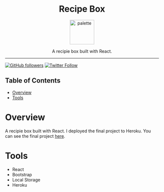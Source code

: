 <div align="center">
<h1>Recipe Box</h1>

<a href="https://www.emojione.com/emoji/1f468-1f373">
<img height="80" width="80" alt="palette" src="https://user-images.githubusercontent.com/26611339/40664655-6ae1d49a-6329-11e8-903e-f1cb25e9fbed.png" />
</a>

<p> A recipie box built with React. </p>
</div>

<hr />


[![GitHub followers](https://img.shields.io/github/followers/christiandavidturner.svg?style=social&label=Follow)](http://github.com/christiandavidturner) [![Twitter Follow](https://img.shields.io/twitter/follow/imcdt.svg?style=social&label=Follow)](https://twitter.com/imcdt)


## Table of Contents

* [Overview](#overview)
* [Tools](#tools)


# Overview

A recipie box built with React. I deployed the final project to Heroku. You can see the final project [here](https://my-react-recipe-box.herokuapp.com/).


# Tools

- React
- Bootstrap
- Local Storage
- Heroku
